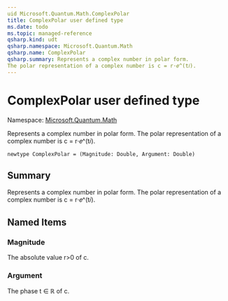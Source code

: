 ```yaml
---
uid Microsoft.Quantum.Math.ComplexPolar
title: ComplexPolar user defined type
ms.date: todo
ms.topic: managed-reference
qsharp.kind: udt
qsharp.namespace: Microsoft.Quantum.Math
qsharp.name: ComplexPolar
qsharp.summary: Represents a complex number in polar form.
The polar representation of a complex number is c = r⋅𝑒^(t𝑖).
---
```


# ComplexPolar user defined type

Namespace: [Microsoft.Quantum.Math](xref:Microsoft.Quantum.Math)

Represents a complex number in polar form.
The polar representation of a complex number is c = r⋅𝑒^(t𝑖).
```qsharp
newtype ComplexPolar = (Magnitude: Double, Argument: Double)
```

## Summary
Represents a complex number in polar form.
The polar representation of a complex number is c = r⋅𝑒^(t𝑖).

## Named Items
### Magnitude
The absolute value r>0 of c.
### Argument
The phase t ∈ ℝ of c.
